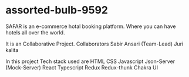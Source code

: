 # assorted-bulb-9592
SAFAR is an e-commerce hotal booking platform. Where you can have hotels all over the world.

It is an Collaborative Project.
Collaborators
Sabir Ansari (Team-Lead)
Juri kalita

In this project Tech stack used are
HTML
CSS
Javascript
Json-Server (Mock-Server)
React
Typescript
Redux
Redux-thunk
Chakra UI
